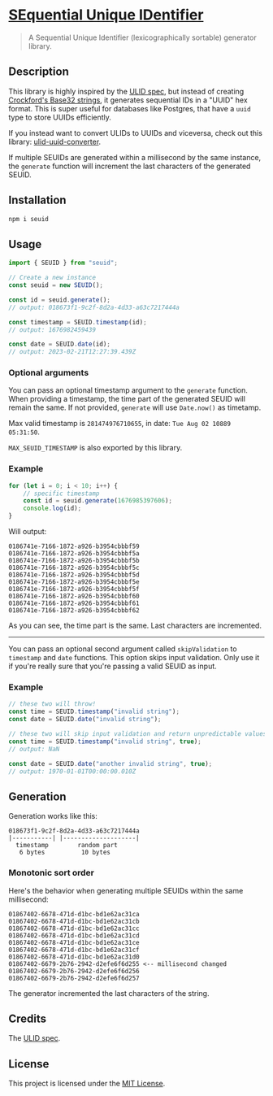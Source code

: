 # [SEquential Unique IDentifier](https://github.com/TheEdoRan/seuid)

> A Sequential Unique Identifier (lexicographically sortable) generator library.

## Description

This library is highly inspired by the [ULID spec](https://github.com/ulid/spec), but instead of creating [Crockford's Base32 strings](http://www.crockford.com/base32.html), it generates sequential IDs in a "UUID" hex format. This is super useful for databases like Postgres, that have a `uuid` type to store UUIDs efficiently.

If you instead want to convert ULIDs to UUIDs and viceversa, check out this library: [ulid-uuid-converter](https://github.com/TheEdoRan/ulid-uuid-converter).

If multiple SEUIDs are generated within a millisecond by the same instance, the `generate` function will increment the last characters of the generated SEUID.

## Installation

```sh
npm i seuid
```

## Usage

```typescript
import { SEUID } from "seuid";

// Create a new instance
const seuid = new SEUID();

const id = seuid.generate();
// output: 018673f1-9c2f-8d2a-4d33-a63c7217444a

const timestamp = SEUID.timestamp(id);
// output: 1676982459439

const date = SEUID.date(id);
// output: 2023-02-21T12:27:39.439Z
```

### Optional arguments

You can pass an optional timestamp argument to the `generate` function. When providing a timestamp, the time part of the generated SEUID will remain the same. If not provided, `generate` will use `Date.now()` as timetamp.

Max valid timestamp is `281474976710655`, in date: `Tue Aug 02 10889 05:31:50`.

`MAX_SEUID_TIMESTAMP` is also exported by this library.

### Example

```typescript
for (let i = 0; i < 10; i++) {
	// specific timestamp
	const id = seuid.generate(1676985397606);
	console.log(id);
}
```

Will output:

```
0186741e-7166-1872-a926-b3954cbbbf59
0186741e-7166-1872-a926-b3954cbbbf5a
0186741e-7166-1872-a926-b3954cbbbf5b
0186741e-7166-1872-a926-b3954cbbbf5c
0186741e-7166-1872-a926-b3954cbbbf5d
0186741e-7166-1872-a926-b3954cbbbf5e
0186741e-7166-1872-a926-b3954cbbbf5f
0186741e-7166-1872-a926-b3954cbbbf60
0186741e-7166-1872-a926-b3954cbbbf61
0186741e-7166-1872-a926-b3954cbbbf62
```

As you can see, the time part is the same. Last characters are incremented.

---

You can pass an optional second argument called `skipValidation` to `timestamp` and `date` functions. This option skips input validation. Only use it if you're really sure that you're passing a valid SEUID as input.

### Example

```typescript
// these two will throw!
const time = SEUID.timestamp("invalid string");
const date = SEUID.date("invalid string");

// these two will skip input validation and return unpredictable values with invalid strings
const time = SEUID.timestamp("invalid string", true);
// output: NaN

const date = SEUID.date("another invalid string", true);
// output: 1970-01-01T00:00:00.010Z
```

## Generation

Generation works like this:

```
018673f1-9c2f-8d2a-4d33-a63c7217444a
|-----------| |--------------------|
  timestamp        random part
   6 bytes          10 bytes
```

### Monotonic sort order

Here's the behavior when generating multiple SEUIDs within the same millisecond:

```
01867402-6678-471d-d1bc-bd1e62ac31ca
01867402-6678-471d-d1bc-bd1e62ac31cb
01867402-6678-471d-d1bc-bd1e62ac31cc
01867402-6678-471d-d1bc-bd1e62ac31cd
01867402-6678-471d-d1bc-bd1e62ac31ce
01867402-6678-471d-d1bc-bd1e62ac31cf
01867402-6678-471d-d1bc-bd1e62ac31d0
01867402-6679-2b76-2942-d2efe6f6d255 <-- millisecond changed
01867402-6679-2b76-2942-d2efe6f6d256
01867402-6679-2b76-2942-d2efe6f6d257
```

The generator incremented the last characters of the string.

## Credits

The [ULID spec](https://github.com/ulid/spec).

## License

This project is licensed under the [MIT License](https://github.com/TheEdoRan/seuid/blob/main/LICENSE).
